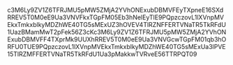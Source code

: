 c3M6Ly9ZV1Z6TFRJMU5pMW5ZMjA2YVhONExubDBMVFEyTXpneE16SXdRREV5T0M0eE9Ua3VNVFkxTGpFM05Eb3hNelEyTlE9PQpzczovL1lXVnpMVEkxTmkxblkyMDZhWE40TG5sMExUZ3hOVEV4TlRZNFFERTVNaTR5TkRFdU1UazBMamMwT2pFek56Z3cKc3M6Ly9ZV1Z6TFRJMU5pMW5ZMjA2YVhONExubDBMVFF4TXprMk9UUXhRREV5T0M0eE9Ua3VNVGcwTGpFM01qb3hORFU0TUE9PQpzczovL1lXVnpMVEkxTmkxblkyMDZhWE40TG5sMExUa3lPVE15TlRZMFFERTVNaTR5TkRFdU1Ua3pMakkwTVRveE56TTRPQT09